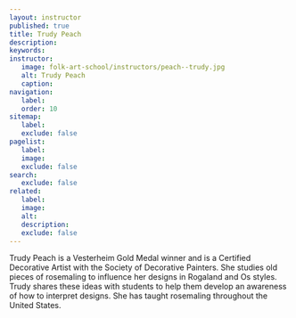 ```yaml
---
layout: instructor
published: true
title: Trudy Peach
description:
keywords:
instructor:
   image: folk-art-school/instructors/peach--trudy.jpg
   alt: Trudy Peach
   caption: 
navigation:
   label:
   order: 10
sitemap:
   label:
   exclude: false
pagelist:
   label:
   image:
   exclude: false  
search:
   exclude: false
related:
   label:
   image:
   alt:
   description:
   exclude: false
---
```

Trudy Peach is a Vesterheim Gold Medal winner and is a Certified Decorative Artist with the Society of Decorative Painters. She studies old pieces of rosemaling to influence her designs in Rogaland and Os styles. Trudy shares these ideas with students to help them develop an awareness of how to interpret designs. She has taught rosemaling throughout the United States.